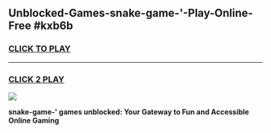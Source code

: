 
## Unblocked-Games-snake-game-'-Play-Online-Free #kxb6b
<h3>
<a href="https://us.freeplayer.one?title=snake-game-'&ref=10M">CLICK TO PLAY</a></h3>
<hr>

<h3>
<a href="https://us.freeplayer.one?title=snake-game-'&ref=10M">CLICK 2 PLAY</a>
  
</h3>

<a href="https://us.freeplayer.one?title=snake-game-'&ref=10M"><img src="https://clearcache.store/games.png"></a>


**snake-game-' games unblocked: Your Gateway to Fun and Accessible Online Gaming**
